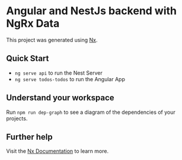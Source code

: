 # Angular and NestJs backend with NgRx Data

This project was generated using [Nx](https://nx.dev).

## Quick Start

- `ng serve api` to run the Nest Server
- `ng serve todos-todos` to run the Angular App

## Understand your workspace

Run `npm run dep-graph` to see a diagram of the dependencies of your projects.

## Further help

Visit the [Nx Documentation](https://nx.dev) to learn more.
